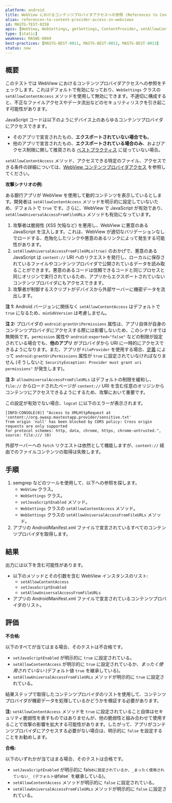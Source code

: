```yaml
---
platform: android
title: WebView におけるコンテンツプロバイダアクセスへの参照 (References to Content Provider Access in WebViews)
alias: references-to-content-provider-access-in-webviews
id: MASTG-TEST-0250
apis: [WebView, WebSettings, getSettings, ContentProvider, setAllowContentAccess, setAllowUniversalAccessFromFileURLs, setJavaScriptEnabled]
type: [static]
weakness: MASWE-0069
best-practices: [MASTG-BEST-0011, MASTG-BEST-0012, MASTG-BEST-0013]
status: new
---
```


## 概要

このテストでは WebView におけるコンテンツプロバイダアクセスへの参照をチェックします。これはデフォルトで有効になっており、`WebSettings` クラスの `setAllowContentAccess` メソッドを使用して無効にできます。不適切に構成すると、不正なファイルアクセスやデータ流出などのセキュリティリスクを引き起こす可能性があります。

JavaScript コードは以下のようにデバイス上のあらゆるコンテンツプロバイダにアクセスできます。

- そのアプリで宣言されたもの、**エクスポートされていない場合でも**。
- 他のアプリで宣言されたもの、**エクスポートされている場合のみ**、およびアクセス制限に関して推奨される [ベストプラクティス](https://developer.android.com/privacy-and-security/security-tips#content-providers) に従っていない場合。

`setAllowContentAccess` メソッド、アクセスできる特定のファイル、アクセスできる条件の詳細については、[WebView コンテンツプロバイダアクセス](../../../Document/0x05h-Testing-Platform-Interaction.md#webview-content-provider-access) を参照してください。

**攻撃シナリオの例:**

ある銀行アプリが WebView を使用して動的コンテンツを表示しているとします。開発者は `setAllowContentAccess` メソッドを明示的に設定していないため、デフォルトで `true` です。さらに、WebView で JavaScript が有効であり、`setAllowUniversalAccessFromFileURLs` メソッドも有効になっています。

1. 攻撃者は脆弱性 (XSS 欠陥など) を悪用し、WebView に悪意のある JavaScript を注入します。これは、WebView が適切なバリデーションなしでロードする、危殆化したリンクや悪意のあるリンクによって発生する可能性があります。
2. `setAllowUniversalAccessFromFileURLs(true)` のおかげで、悪意のある JavaScript は `content://` URI へのリクエストを発行し、ローカルに保存されているファイルやコンテンツプロバイダで公開されているデータを読み取ることができます。悪意のあるコードは信頼できるコードと同じプロセスと同じオリジンで実行されているため、アプリからエクスポートされていないコンテンツプロバイダにもアクセスできます。
3. 攻撃者が制御するスクリプトがデバイスから外部サーバーに機密データを流出します。

**注 1:** Android バージョンに関係なく `setAllowContentAccess` はデフォルトで `true` になるため、`minSdkVersion` は考慮しません。

**注 2:** プロバイダの `android:grantUriPermissions` 属性は、アプリ自体が自身のコンテンツプロバイダにアクセスする際には影響しないため、このシナリオでは無関係です。`permission` 属性や `android:exported="false"` などの制限が設定されている場合でも、**他のアプリ** がプロバイダから URI に一時的にアクセスできるようになります。また、アプリが `FileProvider` を使用する場合、[定義](https://developer.android.com/reference/androidx/core/content/FileProvider#:~:text=Set%20the%20android:grantUriPermissions%20attribute%20to%20true%2C%20to%20allow%20you%20to%20grant%20temporary%20access%20to%20files.%20) によって `android:grantUriPermissions` 属性が `true` に設定されていなければなりません (そうしないと `SecurityException: Provider must grant uri permissions"` が発生します)。

**注 3:** `allowUniversalAccessFromFileURLs` はデフォルトの制限を緩和し、`file://` からロードされたページが `content://` URI を含む任意のオリジンからコンテンツにアクセスできるようにするため、攻撃において重要です。

この設定が有効でない場合、`logcat` に以下のエラーが表示されます。

```text
[INFO:CONSOLE(0)] "Access to XMLHttpRequest at 'content://org.owasp.mastestapp.provider/sensitive.txt'
from origin 'null' has been blocked by CORS policy: Cross origin requests are only supported
for protocol schemes: http, data, chrome, https, chrome-untrusted.", source: file:/// (0)
```

外部サーバーへの `fetch` リクエストは依然として機能しますが、`content://` 経由でのファイルコンテンツの取得は失敗します。

## 手順

1. semgrep などのツールを使用して、以下への参照を探します。
      - `WebView` クラス。
      - `WebSettings` クラス。
      - `setJavaScriptEnabled` メソッド。
      - `WebSettings` クラスの `setAllowContentAccess` メソッド。
      - `WebSettings` クラスの `setAllowUniversalAccessFromFileURLs` メソッド。
2. アプリの AndroidManifest.xml ファイルで宣言されているすべてのコンテンツプロバイダを取得します。

## 結果

出力には以下を含む可能性があります。

- 以下のメソッドとその引数を含む WebView インスタンスのリスト:
    - `setAllowContentAccess`
    - `setJavaScriptEnabled`
    - `setAllowUniversalAccessFromFileURLs`
- アプリの AndroidManifest.xml ファイルで宣言されているコンテンツプロバイダのリスト。

## 評価

**不合格:**

以下のすべてが当てはまる場合、そのテストは不合格です。

- `setJavaScriptEnabled` が明示的に `true` に設定されている。
- `setAllowContentAccess` が明示的に `true` に設定されているか、_まったく使用されていない_ (デフォルト値 `true` を継承している)。
- `setAllowUniversalAccessFromFileURLs` メソッドが明示的に `true` に設定されている。

結果ステップで取得したコンテンツプロバイダのリストを使用して、コンテンツプロバイダが機密データを処理しているかどうかを検証する必要があります。

**注:** `setAllowContentAccess` メソッドを `true` に設定されていること自体はセキュリティ脆弱性を表すものではありませんが、他の脆弱性と組み合わせて使用することで攻撃の影響を拡大する可能性があります。したがって、アプリがコンテンツプロバイダにアクセスする必要がない場合は、明示的に `false` を設定することをお勧めします。

**合格:**

以下のいずれかが当てはまる場合、そのテストは合格です。

- `setJavaScriptEnabled` が明示的に false` に設定されているか、_まったく使用されていない_ (デフォルト値 `false` を継承している)。
- `setAllowContentAccess` メソッドが明示的に `false` に設定されている。
- `setAllowUniversalAccessFromFileURLs` メソッドが明示的に `false` に設定されている。
